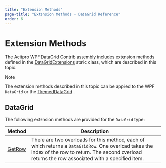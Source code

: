 ```yaml
---
title: "Extension Methods"
page-title: "Extension Methods - DataGrid Reference"
order: 6
---
```

# Extension Methods

The Acitpro WPF DataGrid Contrib assembly includes extension methods defined in the [DataGridExtensions](xref:@ActiproUIRoot.Controls.DataGrid.DataGridExtensions) static class, which are described in this topic.

> [!NOTE]
> The extension methods described in this topic can be applied to the WPF `DataGrid` or the [ThemedDataGrid](xref:@ActiproUIRoot.Controls.DataGrid.ThemedDataGrid) .

## DataGrid

The following extension methods are provided for the `DataGrid` type:

| Method | Description |
|-----|-----|
| [GetRow](xref:@ActiproUIRoot.Controls.DataGrid.DataGridExtensions.GetRow*) | There are two overloads for this method, each of which returns a `DataGridRow`. One overload takes the index of the row to return. The second overload returns the row associated with a specified item. |
